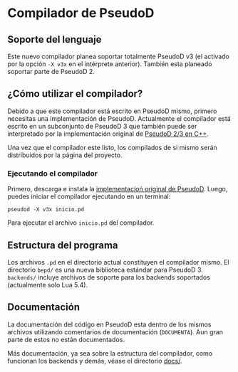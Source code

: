 # Compilador de PseudoD #

## Soporte del lenguaje ##

Este nuevo compilador planea soportar totalmente PseudoD v3 (el activado por la
opción `-X v3x` en el intérprete anterior). También esta planeado soportar
parte de PseudoD 2.

## ¿Cómo utilizar el compilador? ##

Debido a que este compilador está escrito en PseudoD mismo, primero necesitas
una implementación de PseudoD. Actualmente el compilador está escrito en un
subconjunto de PseudoD 3 que también puede ser interpretado por la
implementación original de [PseudoD 2/3 en C++][pseudod-orig].

Una vez que el compilador este listo, los compilados de si mismo serán
distribuidos por la página del proyecto.

### Ejecutando el compilador ###

Primero, descarga e instala la [implementacioń original de
PseudoD][pseudod-orig]. Luego, puedes iniciar el compilador ejecutando en un
terminal:

    pseudod -X v3x inicio.pd

Para ejecutar el archivo `inicio.pd` del compilador.

## Estructura del programa ##

Los archivos `.pd` en el directorio actual constituyen el compilador mismo. El
directorio `bepd/` es una nueva biblioteca estándar para PseudoD 3. `backends/`
incluye archivos de soporte para los backends soportados (actualmente solo Lua
5.4).

## Documentación ##

La documentación del código en PseudoD esta dentro de los mismos archivos
utilizando comentarios de documentación (`DOCUMENTA`). Aun gran parte de estos
no están documentados.

Más documentación, ya sea sobre la estructura del compilador, como funcionan
los backends y demás, véase el directorio [docs/](docs/).

[pseudod-orig]: https://github.com/alinarezrangel/PseudoD
